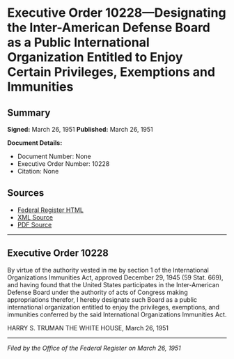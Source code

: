 # Executive Order 10228—Designating the Inter-American Defense Board as a Public International Organization Entitled to Enjoy Certain Privileges, Exemptions and Immunities

## Summary

**Signed:** March 26, 1951
**Published:** March 26, 1951

**Document Details:**
- Document Number: None
- Executive Order Number: 10228
- Citation: None

## Sources
- [Federal Register HTML](https://www.presidency.ucsb.edu/documents/executive-order-10228-designating-the-inter-american-defense-board-public-international)
- [XML Source](None)
- [PDF Source](None)

---

## Executive Order 10228

By virtue of the authority vested in me by section 1 of the International Organizations Immunities Act, approved December 29, 1945 (59 Stat. 669), and having found that the United States participates in the Inter-American Defense Board under the authority of acts of Congress making appropriations therefor, I hereby designate such Board as a public international organization entitled to enjoy the privileges, exemptions, and immunities conferred by the said International Organizations Immunities Act.

HARRY S. TRUMAN
THE WHITE HOUSE,
March 26, 1951

---

*Filed by the Office of the Federal Register on March 26, 1951*
